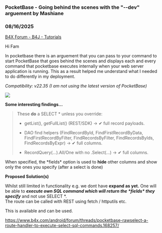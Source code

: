 ### PocketBase - Going behind the scenes with the "--dev" arguement by Mashiane
### 08/16/2025
[B4X Forum - B4J - Tutorials](https://www.b4x.com/android/forum/threads/168258/)

Hi Fam  
  
In pocketbase there is an arguement that you can pass to your command to start PocketBase that goes behind the scenes and displays each and every command that pocketbase executes internally when your web server application is running. This as a result helped me understand what I needed to do differently in my deployment.  
  
*Compatibility: v22.35 (I am not using the latest version of PocketBase)*  
  
![](https://www.b4x.com/android/forum/attachments/166069)  
  
**Some interesting findings…**  
  
> These **do** a SELECT \* unless you override:  
>
> - getList(), getFullList() (REST/SDK) → ✔ full record payloads.
>
> - DAO find helpers (FindRecordById, FindFirstRecordByData, FindFirstRecordByFilter, FindRecordsByFilter, FindRecordsByIds, FindRecordsByExpr) → ✔ full columns.
> - RecordQuery(…).All/One with no .Select(…) → ✔ full columns.

  
When specified, the \*fields\* option is used to **hide** other columns and show only the ones you specify (after a select is done)  
  
**Proposed Solution(s)**  
  
Whilst still limited in functionality e.g. we dont have **expand as yet.** One will be able to ***execute own SQL command which will return the \*fields\* they specify*** and not use SELECT \*.  
The route can be called with REST using fetch / httputils etc.  
  
This is available and can be used.  
  
<https://www.b4x.com/android/forum/threads/pocketbase-rawselect-a-route-handler-to-execute-select-sql-commands.168257/>